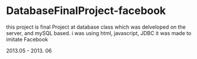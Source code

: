 DatabaseFinalProject-facebook
=============================

this project is final Project at database class
which was delveloped on the server, and mySQL based.
i was using html, javascript, JDBC
it was made to imitate Facebook 

2013.05 - 2013. 06
